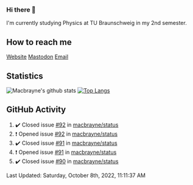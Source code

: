 ### Hi there 👋
I'm currently studying Physics at TU Braunschweig in my 2nd semester.

## How to reach me
[Website](https://florentin-schleuss.de)
[Mastodon](https://norden.social/@florentin)
[Email](mailto:hello@macbrayne.de)

## Statistics
![Macbrayne's github stats](https://github-readme-stats.vercel.app/api?username=macbrayne&count_private=true&show_icons=true&hide_rank=true&custom_title=macbrayne's%20GitHub%20Stats)
[![Top Langs](https://github-readme-stats.vercel.app/api/top-langs/?username=macbrayne&exclude_repo=liftron&layout=compact)](https://github.com/anuraghazra/github-readme-stats)
## GitHub Activity

<!--RECENT_ACTIVITY:start-->
1. ✔️ Closed issue [#92](https://github.com/macbrayne/status/issues/92) in [macbrayne/status](https://github.com/macbrayne/status)
2. ❗️ Opened issue [#92](https://github.com/macbrayne/status/issues/92) in [macbrayne/status](https://github.com/macbrayne/status)
3. ✔️ Closed issue [#91](https://github.com/macbrayne/status/issues/91) in [macbrayne/status](https://github.com/macbrayne/status)
4. ❗️ Opened issue [#91](https://github.com/macbrayne/status/issues/91) in [macbrayne/status](https://github.com/macbrayne/status)
5. ✔️ Closed issue [#90](https://github.com/macbrayne/status/issues/90) in [macbrayne/status](https://github.com/macbrayne/status)
<!--RECENT_ACTIVITY:end-->

<!--RECENT_ACTIVITY:last_update-->
Last Updated: Saturday, October 8th, 2022, 11:11:37 AM
<!--RECENT_ACTIVITY:last_update_end-->


<!--
**macbrayne/macbrayne** is a ✨ _special_ ✨ repository because its `README.md` (this file) appears on your GitHub profile.

Here are some ideas to get you started:

- 🔭 I’m currently working on ...
- 🌱 I’m currently learning ...
- 👯 I’m looking to collaborate on ...
- 🤔 I’m looking for help with ...
- 💬 Ask me about ...
- 📫 How to reach me: ...
- 😄 Pronouns: ...
- ⚡ Fun fact: ...
-->
